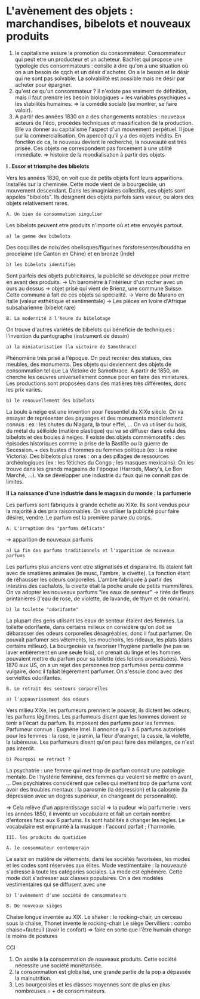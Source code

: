 # L'avènement des objets : marchandises, bibelots et nouveaux produits 

1. le capitalisme assure la promotion du consommateur. Consommateur qui peut etre un producteur et un acheteur. Bachlet qui propose une typologie des consommateurs : consite à dire qu'on a une situation où on a un besoin de qqch et un désir d'acheter. On a le besoin et le désir qui ne sont pas solvable. La solvabilité est possible mais ne désir par acheter pour épargner. 
2. qu'est ce qu'un consommateur ? Il n'existe pas vraiment de définition, mais il faut prendre les besoin biologiques + les variables psychiques + les stabilités humaines. => la comédie sociale (se montrer, se faire valoir). 
3. A partir des années 1830 on a des changements notables : nouveaux acteurs de l'éco, procédés techniques et massification de la production. Elle va donner au capitalisme l'aspect d'un mouvement perpétuel. Il joue sur la commercialisation. On apercoit qu'il y a des objets inédits. En fonctikn de ca, le nouveau devient le recherché, la nouveauté est très prisée. Ces objets ne correspondent pas forcement à une utilité immédiate.
=> histoire de la mondialisation à partir des objets 

**I . Essor et triomphe des bibelots**

Vers les années 1830, on voit que de petits objets font leurs apparitions. Installés sur la cheminée. Cette mode vient de la bourgeoisie, un mouvement descendant. Dans les imaginiaires collectifs, ces objets sont appelés "bibelots". Ils désignent des objets parfois sans valeur, ou alors des objets relativement rares. 

	A. Un bien de consommation singulier

Les bibelots peuvent etre produits n'importe où et etre envoyés partout.

	a) la gamme des bibelots 

Des coquilles de noix/des obelisques/figurines forsforesentes/bouddha en procelaine (de Canton en Chine) et en bronze (Inde)

	b) les bibelots identifiés 

Sont parfois des objets publicitaires, la publicité se développe pour mettre en avant des produits. 
-> Un baromètre à l'intérieur d'un rocher avec un ours au dessus -> objet prisé qui vient de Brienz, une commune Suisse. Cette commune à fait de ces objets sa spécialité. 
-> Verre de Murano en Italie (valeur esthétique et sentimentale)
-> Les pièces en Ivoire d'Afrique subsaharienne (bibelot rare)

	B. La modernité à l'heure du bibelotage 

On trouve d'autres variétés de bibelots qui bénéficie de techniques : l'invention du pantographe (instrument de dessin)

	a) la miniaturisation (la victoire de Samothrace)
	
Phénomène très prisé à l'époque. On peut recréer des statues, des meubles, des monuments. Des objets qui deviennent des objets de consommation tel que La Victoire de Samothrace. A partir de 1850, on cherche les oeuvres universellement connue pour en faire des miniatures. Les productions sont proposées dans des matières très différentes, donc les prix varies. 

	b) le renouvellement des bibelots 
	
La boule à neige est une invention pour l'essentiel du XIXe siècle. On va essayer de représenter des paysages et des monuments mondialement connus : ex : les chutes du Niagara, la tour eiffel, ... On va utiliser du bois, du métal du séliloide (matière plastique) qui va se diffuser dans celui des bibelots et des boules à neiges. 
Il existe des objets commémoratifs : des épisodes historiques comme la prise de la Bastille ou la guerre de Secession. + des bustes d'hommes ou femmes politique (ex : la reine Victoria). 
Des bibelots plus rares : on a des pillages de ressources archéologiques (ex : les fétiches du Congo ; les masques mexicains). On les trouve dans les grands magasins de l'époque (Harrods, Macy's, Le Bon Marché, ...). Va se développer une industrie du faux qui ne connait pas de limites. 

**II La naissance d'une industrie dans le magasin du monde : la parfumerie**

Les parfums sont fabriqués à grande échelle au XIXe. Ils sont vendus pour la majorité à des prix raisonnables. On va utiliser la publicité pour faire désirer, vendre. Le parfum est la première parure du corps. 

	A. L'irruption des "parfums délicats"

-> apparition de nouveaux parfums

	a) La fin des parfums traditionnels et l'apparition de nouveaux parfums

Les parfums plus anciens vont etre stigmatisés et disparaitre. Ils étaient fait avec de smatières animales (le musc, l'ambre, la civette). La fonction étant de réhausser les odeurs corporelles. L'ambre fabriquée à partir des intestins des cachalots, la civette était la poche anale de petits mammifères. 
On va adopter les nouveaux parfums "les eaux de senteur" -> tirés de fleurs printanières (l'eau de rose, de violette, de lavande, de thym et de romarin). 

	b) la toilette "odorifante"
	
La plupart des gens utilsant les eaux de senteur étaient des femmes. 
La toilette odorifante, dans certains milieux on considère qu'on doit se débarasser des odeurs corporelles désagréables, donc il faut parfumer. On pouvait parfumer ses vêtements, les mouchoirs, les rideaux, les plats (dans certains milieux). 
La bourgeoisie va favoriser l'hygiène partielle (ne pas se laver entièrement en une seule fois), on prenait du linge et les hommes pouvaient mettre du parfum pour sa toilette (des lotions aromatisées). 
Vers 1870 aux US, on a un rejet des personnes trop parfumées percu comme vulgaire, donc il fallait légèrement parfumer. On s'essuie donc avec des serviettes odorifantes. 

	B. Le retrait des senteurs corporelles 

	a) l'appauvrissement des odeurs
	
Vers milieu XIXe, les parfumeurs prennent le pouvoir, ils dictent les odeurs, les parfums légitimes. Les parfumeurs disent que les hommes doivent se tenir à l'écart du parfum. Ils imposent des parfums pour les femmes. Parfumeur connue : Eugnène Imel. Il annonce qu'il a 6 parfums autorisés pour les femmes : la rose, le jasmin, la fleur d'oranger, la cassie, la violette, la tubéreuse. 
Les parfumeurs disent qu'on peut faire des mélanges, ce n'est pas interdit. 

	b) Pourquoi se retrait ? 
	
La psychatrie : une femme qui met trop de parfum connait une patologie mentale. De l'hystérie féminine, des femmes qui veulent se mettre en avant, ... Des psychiatres considèrent que celles qui mettent trop de parfums vont avoir des troubles mentaux : la parosmie (la dépression) et la calosmie (la dépression avec un degrés supérieur, en changeant de personnalité). 

=> Cela relève d'un apprentissage social
=> la pudeur 
=>la parfumerie : vers les années 1850, il invente un vocabulaire et fait un certain nombre d'entorses face aux 6 parfums. Ils sont habilités à changer les règles. Le vocabulaire est emprunté à la musique : l'accord parfait ; l'harmonie. 

	III. les produits du quotidien 

	A. le consommateur contemporain 

Le saisir en matière de vêtements, dans les sociétés favorisées, les modes et les codes sont réservées aux élites. 
Mode vestimentaire : la nouveauté s'adresse à toute les catégories sociales. La mode est éphémère. Cette mode doit s'adresser aux classes populaires. On a des modèles vestimentaires qui se diffusent avec une

	b) l'avènement d'une société de consommateurs 
	
	B. De nouveaux sièges 

Chaise longue inventée au XIX. 
Le shaker : le rocking-chair, un cerceau sous la chaise, Thonet invente le rocking-chair
Le siège Dervilliers : combo chaise+fauteuil (avoir le confort)
=> faire en sorte que l'être humain change le moins de postures 

CCl 
1. On assite à la consommation de nouveaux produits. Cette société nécessite une société monétarisée. 
2. la consommation est globalisé, une grande partie de la pop a dépassée la malnutrition.
3. Les bourgeoisies et les classes moyennes sont de plus en plus nombreuses = + de consommateurs. 